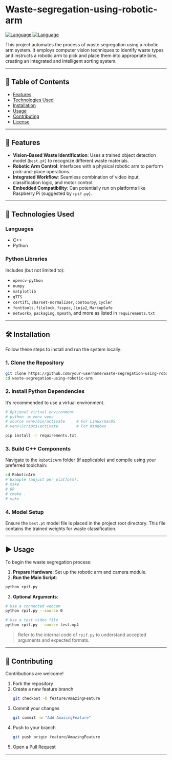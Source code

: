 # Waste-segregation-using-robotic-arm

[![Language](https://img.shields.io/badge/Language-C%2B%2B-yellow.svg?style=for-the-badge)](https://en.wikipedia.org/wiki/Programming_language)
[![Language](https://img.shields.io/badge/Language-Python-blue.svg?style=for-the-badge)](https://www.python.org/)

This project automates the process of waste segregation using a robotic arm system. It employs computer vision techniques to identify waste types and instructs a robotic arm to pick and place them into appropriate bins, creating an integrated and intelligent sorting system.

---

## 📑 Table of Contents

- [Features](#features)
- [Technologies Used](#technologies-used)
- [Installation](#installation)
- [Usage](#usage)
- [Contributing](#contributing)
- [License](#license)

---

## 🚀 Features

- **Vision-Based Waste Identification**: Uses a trained object detection model (`best.pt`) to recognize different waste materials.
- **Robotic Arm Control**: Interfaces with a physical robotic arm to perform pick-and-place operations.
- **Integrated Workflow**: Seamless combination of video input, classification logic, and motor control.
- **Embedded Compatibility**: Can potentially run on platforms like Raspberry Pi (suggested by `rpif.py`).

---

## 🧰 Technologies Used

### Languages
- C++
- Python

### Python Libraries
Includes (but not limited to):
- `opencv-python`
- `numpy`
- `matplotlib`
- `gTTS`
- `certifi`, `charset-normalizer`, `contourpy`, `cycler`
- `fonttools`, `filelock`, `fsspec`, `Jinja2`, `MarkupSafe`
- `networkx`, `packaging`, `mpmath`, and more as listed in `requirements.txt`

---

## 🛠️ Installation

Follow these steps to install and run the system locally:

### 1. Clone the Repository

```bash
git clone https://github.com/your-username/waste-segregation-using-robotic-arm.git
cd waste-segregation-using-robotic-arm
```

### 2. Install Python Dependencies

It’s recommended to use a virtual environment.

```bash
# Optional virtual environment
# python -m venv venv
# source venv/bin/activate     # For Linux/macOS
# venv\Scripts\activate        # For Windows

pip install -r requirements.txt
```

### 3. Build C++ Components

Navigate to the `RoboticArm` folder (if applicable) and compile using your preferred toolchain:

```bash
cd RoboticArm
# Example (adjust per platform):
# make
# OR
# cmake .
# make
```

### 4. Model Setup

Ensure the `best.pt` model file is placed in the project root directory. This file contains the trained weights for waste classification.

---

## ▶️ Usage

To begin the waste segregation process:

1. **Prepare Hardware**: Set up the robotic arm and camera module.
2. **Run the Main Script**:

```bash
python rpif.py
```

3. **Optional Arguments**:
```bash
# Use a connected webcam
python rpif.py --source 0

# Use a test video file
python rpif.py --source test.mp4
```

> Refer to the internal code of `rpif.py` to understand accepted arguments and expected formats.

---

## 🤝 Contributing

Contributions are welcome!

1. Fork the repository  
2. Create a new feature branch  
   ```bash
   git checkout -b feature/AmazingFeature
   ```
3. Commit your changes  
   ```bash
   git commit -m "Add AmazingFeature"
   ```
4. Push to your branch  
   ```bash
   git push origin feature/AmazingFeature
   ```
5. Open a Pull Request

---

